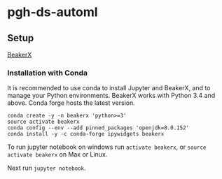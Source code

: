 # pgh-ds-automl

## Setup

[BeakerX](http://beakerx.com/documentation#tutorials-and-examples)

### Installation with Conda
It is recommended to use conda to install Jupyter and BeakerX, and to manage your Python environments. BeakerX works with Python 3.4 and above. Conda forge hosts the latest version.

```
conda create -y -n beakerx 'python>=3'
source activate beakerx
conda config --env --add pinned_packages 'openjdk=8.0.152'
conda install -y -c conda-forge ipywidgets beakerx
```

To run jupyter notebook on windows run `activate beakerx`, or `source activate beakerx` on Max or Linux.  

Next run `jupyter notebook`.  
